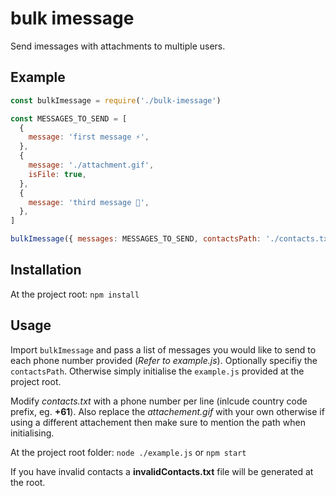 # bulk imessage

Send imessages with attachments to multiple users.

## Example

```js
const bulkImessage = require('./bulk-imessage')

const MESSAGES_TO_SEND = [
  {
    message: 'first message ⚡️',
  },
  {
    message: './attachment.gif',
    isFile: true,
  },
  {
    message: 'third message 👾',
  },
]

bulkImessage({ messages: MESSAGES_TO_SEND, contactsPath: './contacts.txt' })
```

## Installation

At the project root:
`npm install`

## Usage

Import `bulkImessage` and pass a list of messages you would like to send to each phone number provided (_Refer to example.js_). Optionally specifiy the `contactsPath`. Otherwise simply initialise the `example.js` provided at the project root.

Modify _contacts.txt_ with a phone number per line (inlcude country code prefix, eg. **+61**). Also replace the _attachement.gif_ with your own otherwise if using a different attachement then make sure to mention the path when initialising.

At the project root folder:
`node ./example.js` or `npm start`

If you have invalid contacts a **invalidContacts.txt** file will be generated at the root.
